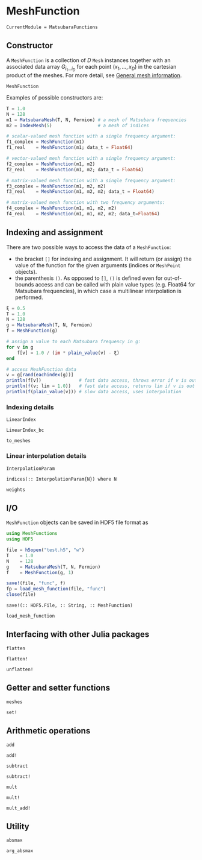 # MeshFunction

```@meta
CurrentModule = MatsubaraFunctions
```

## Constructor

A `MeshFunction` is a collection of $D$ `Mesh` instances together with an associated data array $G_{i_1...i_D}$ for each point 
$(x_1, ..., x_D)$ in the cartesian product of the meshes. For more detail, see [General mesh information](@ref).

```@docs
MeshFunction
```

Examples of possible constructors are:

```julia
T = 1.0
N = 128
m1 = MatsubaraMesh(T, N, Fermion) # a mesh of Matsubara frequencies
m2 = IndexMesh(5)                 # a mesh of indices

# scalar-valued mesh function with a single frequency argument:
f1_complex = MeshFunction(m1) 
f1_real    = MeshFunction(m1; data_t = Float64) 

# vector-valued mesh function with a single frequency argument:
f2_complex = MeshFunction(m1, m2) 
f2_real    = MeshFunction(m1, m2; data_t = Float64) 

# matrix-valued mesh function with a single frequency argument:
f3_complex = MeshFunction(m1, m2, m2) 
f3_real    = MeshFunction(m1, m2, m2; data_t = Float64) 

# matrix-valued mesh function with two frequency arguments:
f4_complex = MeshFunction(m1, m1, m2, m2) 
f4_real    = MeshFunction(m1, m1, m2, m2; data_t=Float64) 
```

## Indexing and assignment

There are two possible ways to access the data of a `MeshFunction`: 
* the bracket `[]` for indexing and assignment. It will return (or assign) the value of the function for the given arguments 
  (indices or `MeshPoint` objects).
* the parenthesis `()`. As opposed to `[]`, `()` is defined even for out-of-bounds access and can be called with plain value types 
  (e.g. Float64 for Matsubara frequencies), in which case a multilinear interpolation is performed.

```julia
ξ = 0.5
T = 1.0
N = 128
g = MatsubaraMesh(T, N, Fermion)    
f = MeshFunction(g)                 

# assign a value to each Matsubara frequency in g:
for v in g
    f[v] = 1.0 / (im * plain_value(v) - ξ)
end 

# access MeshFunction data
v = g[rand(eachindex(g))]
println(f[v])              # fast data access, throws error if v is out of bounds
println(f(v; lim = 1.0))   # fast data access, returns lim if v is out of bounds (lim defaults to 0)
println(f(plain_value(v))) # slow data access, uses interpolation 
```

### Indexing details

```@docs
LinearIndex
```

```@docs
LinearIndex_bc
```

```@docs
to_meshes
```

### Linear interpolation details

```@docs
InterpolationParam
```

```@docs
indices(:: InterpolationParam{N}) where N
```

```@docs
weights
```

## I/O

`MeshFunction` objects can be saved in HDF5 file format as

```julia
using MeshFunctions 
using HDF5

file = h5open("test.h5", "w")
T    = 1.0
N    = 128
g    = MatsubaraMesh(T, N, Fermion)
f    = MeshFunction(g, 1)

save!(file, "func", f)
fp = load_mesh_function(file, "func")
close(file)
```

```@docs
save!(:: HDF5.File, :: String, :: MeshFunction)
```    

```@docs
load_mesh_function
```    

## Interfacing with other Julia packages

```@docs
flatten
```

```@docs
flatten!
```

```@docs
unflatten!
```

## Getter and setter functions

```@docs
meshes
```

```@docs
set!
```

## Arithmetic operations

```@docs
add
```

```@docs
add!
```

```@docs
subtract
```

```@docs
subtract!
```

```@docs
mult
```

```@docs
mult!
```

```@docs
mult_add!
```

## Utility

```@docs
absmax
```

```@docs
arg_absmax
```